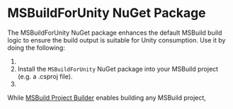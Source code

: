 # MSBuildForUnity NuGet Package

The MSBuildForUnity NuGet package enhances the default MSBuild build logic to ensure the build output is suitable for Unity consumption. Use it by doing the following:

1. 
1. Install the `MSBuildForUnity` NuGet package into your MSBuild project (e.g. a .csproj file).
1. 

While [MSBuild Project Builder](../MSBuildProjectBuilder/MSBuildProjectBuilder.md) enables building any MSBuild project, 
